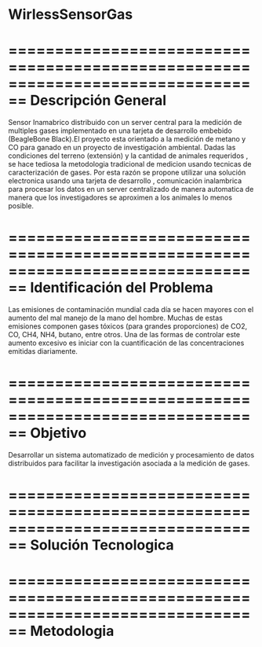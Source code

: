 WirlessSensorGas
================


================================================================================
Descripción General
================================================================================

Sensor Inamabrico distribuido con un server central para la medición de multiples gases implementado en una tarjeta de desarrollo embebido (BeagleBone Black).El proyecto esta orientado a la medición de metano y CO para ganado en un proyecto de investigación ambiental. Dadas las condiciones del terreno (extensión) y la cantidad de animales requeridos , se hace tediosa la metodologia tradicional de medicion usando tecnicas de caracterización de gases. Por esta razón se propone utilizar una solución electronica usando una tarjeta de desarrollo , comunicación inalambrica para procesar los datos en un server centralizado de manera automatica de manera que los investigadores se aproximen a los animales lo menos posible.



================================================================================
Identificación del Problema
================================================================================
Las emisiones de contaminación mundial cada día se hacen mayores con el aumento del mal manejo de la mano del hombre. Muchas de estas emisiones componen gases tóxicos (para grandes proporciones) de CO2, CO, CH4, NH4, butano, entre otros. Una de las formas de controlar este aumento excesivo es iniciar con la cuantificación de las concentraciones emitidas diariamente. 


================================================================================
Objetivo
================================================================================
Desarrollar un sistema automatizado de medición y procesamiento de datos distribuidos para facilitar la investigación asociada a la medición de gases.


================================================================================
Solución Tecnologica
================================================================================




================================================================================
Metodologia
================================================================================




